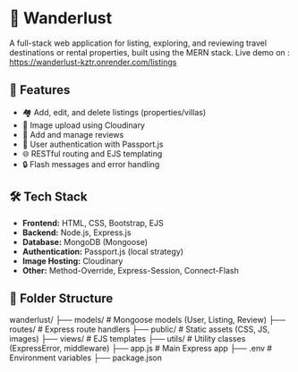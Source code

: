 # 🧭 Wanderlust

A full-stack web application for listing, exploring, and reviewing travel destinations or rental properties, built using the MERN stack.
Live demo on : https://wanderlust-kztr.onrender.com/listings

## 🚀 Features

- 🏘️ Add, edit, and delete listings (properties/villas)
- 📸 Image upload using Cloudinary
- 💬 Add and manage reviews
- 👤 User authentication with Passport.js
- 🌐 RESTful routing and EJS templating
- 🔒 Flash messages and error handling

## 🛠️ Tech Stack

- **Frontend:** HTML, CSS, Bootstrap, EJS
- **Backend:** Node.js, Express.js
- **Database:** MongoDB (Mongoose)
- **Authentication:** Passport.js (local strategy)
- **Image Hosting:** Cloudinary
- **Other:** Method-Override, Express-Session, Connect-Flash

## 📂 Folder Structure

wanderlust/
├── models/ # Mongoose models (User, Listing, Review)
├── routes/ # Express route handlers
├── public/ # Static assets (CSS, JS, images)
├── views/ # EJS templates
├── utils/ # Utility classes (ExpressError, middleware)
├── app.js # Main Express app
├── .env # Environment variables
├── package.json

